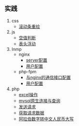 ## 实践
1. css
    * [滚动条重绘](./index.html?title=/md/实践/css/滚动条重绘)
1. js
    * [空值判断](./index.html?title=/md/实践/js/空值判断)
    * [表头浮动](./index.html?title=/md/实践/js/表头浮动)
1. lnmp
    * nginx
        * [server配置](./index.html?title=/md/实践/lnmp/nginx/server配置)
        * [用户配置](./index.html?title=/md/实践/lnmp/nginx/用户配置)
    * php-fpm
        * [与nginx的通信接口配置](./index.html?title=/md/实践/lnmp/php-fpm/与nginx的通信接口配置)
        * [用户配置](./index.html?title=/md/实践/lnmp/php-fpm/用户配置)
1. php
    * [excel操作](./index.html?title=/md/实践/php/excel操作)
    * [mysql原生连接与查询](./index.html?title=/md/实践/php/mysql原生连接与查询)
    * [发送请求](./index.html?title=/md/实践/php/发送请求)
    * [获取请求数据](./index.html?title=/md/实践/php/获取请求数据)
    * [阿拉伯数字转中文人民币大写](./index.html?title=/md/实践/php/阿拉伯数字转中文人民币大写)
